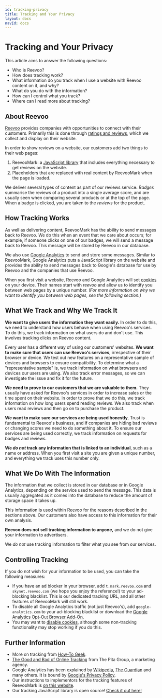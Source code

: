 ```yaml
---
id: tracking-privacy
title: Tracking and Your Privacy
layout: docs
navId: docs
---
```


# Tracking and Your Privacy

This article aims to answer the following questions:

- Who is Reevoo?
- How does tracking work?
- What information do you track when I use a website with Reevoo content on it, and why?
- What do you do with the information?
- How can I control what you track?
- Where can I read more about tracking?


## About Reevoo

[Reevoo](https://www.reevoo.com/) provides companies with opportunities to connect with their customers. Primarily this is done through [ratings and reviews](https://www.reevoo.com/products/ratings-and-reviews/), which we collect and display on their website.

In order to show reviews on a website, our customers add two things to their web pages:

1. ReevooMark: a [JavaScript library](http://javascript.about.com/od/reference/p/javascript.htm) that includes everything necessary to get reviews on the website.
2. Placeholders that are replaced with real content by ReevooMark when the page is loaded.

We deliver several types of content as part of our reviews service. *Badges* summarise the reviews of a product into a single average score, and are usually seen when comparing several products or at the top of the page. When a badge is clicked, you are taken to the *reviews* for the product.


## How Tracking Works

As well as delivering content, ReevooMark has the ability to send messages back to Reevoo. We do this when an event that we care about occurs; for example, if someone clicks on one of our badges, we will send a message back to Reevoo. This message will be stored by Reevoo in our database.

We also use [Google Analytics](https://www.google.co.uk/analytics/) to send and store some messages. Similar to ReevooMark, Google Analytics puts a JavaScript library on the website and provides the ability to send messages back to Google's database for use by Reevoo and the companies that use Reevoo.

When you first visit a website, Reevoo and Google Analytics will set [cookies](http://www.bbc.co.uk/privacy/cookies/about) on your device. Their names start with *reevoo* and allow us to identify you between web pages by a unique number. *(For more information on why we want to identify you between web pages, see the following section.)*


## What We Track and Why We Track It

**We want to give users the information they want easily.** In order to do this, we need to understand how users behave when using Reevoo's services. To do this, we track information on what users do and don't use. This involves tracking clicks on Reevoo content.

Every user has a different way of using our customers' websites. **We want to make sure that users can use Reevoo's services**, irrespective of their browser or device. We test out new features on a representative sample of devices and browsers to ensure compatibility. To determine what a "representative sample" is, we track information on what browsers and devices our users are using. We also track error messages, so we can investigate the issue and fix it for the future.

**We need to prove to our customers that we are valuable to them.** They usually have asked for Reevoo's services in order to increase sales or the time spent on their website. In order to prove that we do this, we track information on how long users spend reading reviews. We also track when users read reviews and then go on to purchase the product.

**We want to make sure our services are being used honestly**. Trust is fundamental to Reevoo's business, and if companies are hiding bad reviews or changing scores we need to do something about it. To ensure our services are being used correctly, we track information on requests for badges and reviews.

**We *do not* track any information that is linked to an individual**, such as a name or address. When you first visit a site you are given a unique number, and everything we track uses this number only.


## What We Do With The Information

The information that we collect is stored in our database or in Google Analytics, depending on the service used to send the message. This data is usually aggregated as it comes into the database to reduce the amount of storage space it takes up.

This information is used within Reevoo for the reasons described in the sections above. Our customers also have access to this information for their own analysis.

**Reevoo does not sell tracking information to anyone,** and we do not give your information to advertisers. 

We *do not* use tracking information to filter what you see from our services.


## Controlling Tracking

If you do not wish for your information to be used, you can take the following measures:

- If you have an ad blocker in your browser, add `t.mark.reevoo.com` and `skynet.reevoo.com` (we hope you enjoy the reference!) to your ad-blocking blacklist. This is our dedicated tracking URL, and all other features of ReevooMark will still work.
- To disable all Google Analytics traffic (not just Reevoo's), add `google-analytics.com` to your ad-blocking blacklist or download the [Google Analytics Opt-Out Browser Add-On](https://tools.google.com/dlpage/gaoptout/).
- You may want to [disable cookies](http://files.investis.com/info/disabling-cookies.html), although some non-tracking functionality may stop working if you do this.

## Further Information

- More on tracking from [How-To Geek](http://www.howtogeek.com/115483/htg-explains-learn-how-websites-are-tracking-you-online/).
- [The Good and Bad of Online Tracking](http://blog.thepitagroup.com/2012/the-good-and-bad-of-online-tracking/) from The Pita Group, a marketing agency.
- Google Analytics has been explained by [Wikipedia](https://en.wikipedia.org/wiki/Google_Analytics), [The Guardian](http://www.theguardian.com/technology/2012/apr/23/google-tracking-trackers-cookies-web-monitoring) and many others. It is bound by [Google's Privacy Policy](https://www.google.com/policies/privacy/).
- Our instructions to implementors for the tracking features of ReevooMark is [on this website](/docs/reevoomark/tracking/).
- Our tracking JavaScript library is open source! [Check it out here!](https://github.com/reevoo/reevoo-ping.js)
